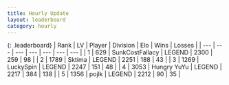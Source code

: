 ```yaml
---
title: Hourly Update
layout: leaderboard
category: hourly
---
```


{: .leaderboard}
| Rank | LV | Player | Division | Elo | Wins | Losses |
| --- | --- | --- | --- | --- | --- | --- |
| <span data-change="0">1</span> | 629 | <span title="ID: 402846">SunkCostFallacy</span> | LEGEND | <span data-change="0">2300</span> | <span data-change="0">259</span> | <span data-change="0">98</span> |
| <span data-change="1">2</span> | 1789 | <span title="ID: 353063">Sktima</span> | LEGEND | <span data-change="0">2251</span> | <span data-change="0">188</span> | <span data-change="0">43</span> |
| <span data-change="-1">3</span> | 1269 | <span title="ID: 498412">LuckySpin</span> | LEGEND | <span data-change="-13">2247</span> | <span data-change="0">151</span> | <span data-change="1">48</span> |
| <span data-change="0">4</span> | 3053 | <span title="ID: 164871">Hungry YuYu</span> | LEGEND | <span data-change="3">2217</span> | <span data-change="1">384</span> | <span data-change="0">138</span> |
| <span data-change="0">5</span> | 1356 | <span title="ID: 4783">pojlk</span> | LEGEND | <span data-change="0">2212</span> | <span data-change="0">90</span> | <span data-change="0">35</span> |